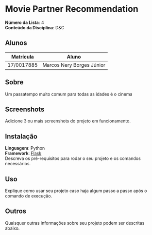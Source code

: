 # Movie Partner Recommendation

**Número da Lista**: 4<br>
**Conteúdo da Disciplina**: D&C<br>

## Alunos
|Matrícula | Aluno |
| -- | -- |
|17/0017885  |  Marcos Nery Borges Júnior |

## Sobre 
Um passatempo muito comum para todas as idades é o cinema

## Screenshots
Adicione 3 ou mais screenshots do projeto em funcionamento.

## Instalação 
**Linguagem**: Python<br>
**Framework**: [Flask](https://flask.palletsprojects.com/en/1.1.x/installation/)<br>
Descreva os pré-requisitos para rodar o seu projeto e os comandos necessários.

## Uso 
Explique como usar seu projeto caso haja algum passo a passo após o comando de execução.

## Outros 
Quaisquer outras informações sobre seu projeto podem ser descritas abaixo.





